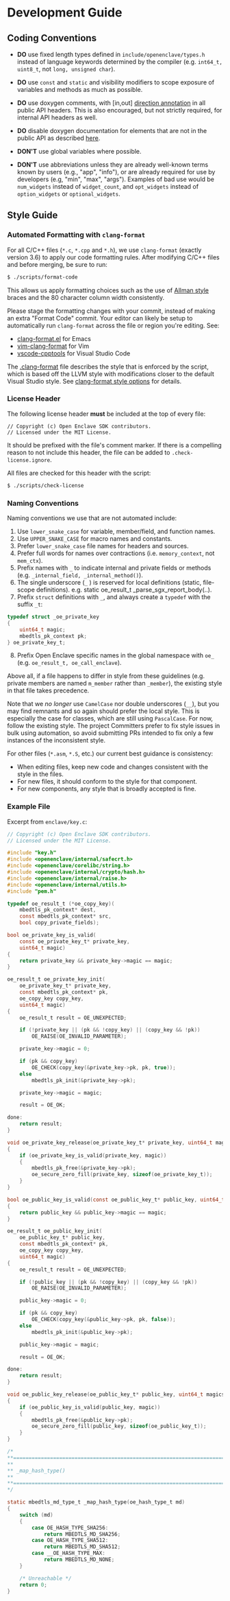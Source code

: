 Development Guide
=================

Coding Conventions
------------------

* **DO** use fixed length types defined in `include/openenclave/types.h` instead
  of language keywords determined by the compiler (e.g. `int64_t, uint8_t`, not
  `long, unsigned char`).

* **DO** use `const` and `static` and visibility modifiers to scope exposure of
   variables and methods as much as possible.

* **DO** use doxygen comments, with \[in,out\]
  [direction annotation](http://www.doxygen.nl/manual/commands.html#cmdparam) in all public API
  headers. This is also encouraged, but not strictly required, for internal API
  headers as well.

* **DO** disable doxygen documentation for elements that are not in the public
  API as described [here](./refman/doxygen-howto.md#disable-doxygen).

* **DON'T** use global variables where possible.

* **DON'T** use abbreviations unless they are already well-known terms known by
  users (e.g., "app", "info"), or are already required for use by developers (e.g,
  "min", "max", "args").  Examples of bad use would be `num_widgets` instead of
  `widget_count`, and `opt_widgets` instead of `option_widgets` or `optional_widgets`.

Style Guide
-----------

### Automated Formatting with `clang-format`

For all C/C++ files (`*.c`, `*.cpp` and `*.h`), we use `clang-format` (exactly
version 3.6) to apply our code formatting rules. After modifying C/C++ files and
before merging, be sure to run:

```sh
$ ./scripts/format-code
```

This allows us apply formatting choices such as the use of [Allman style](
http://en.wikipedia.org/wiki/Indent_style#Allman_style) braces and the 80
character column width consistently.

Please stage the formatting changes with your commit, instead of making an extra
"Format Code" commit. Your editor can likely be setup to automatically run
`clang-format` across the file or region you're editing. See:

- [clang-format.el](https://github.com/llvm-mirror/clang/blob/master/tools/clang-format/clang-format.el) for Emacs
- [vim-clang-format](https://github.com/rhysd/vim-clang-format) for Vim
- [vscode-cpptools](https://marketplace.visualstudio.com/items?itemName=ms-vscode.cpptools)
  for Visual Studio Code

The [.clang-format](../.clang-format) file describes the style that is enforced
by the script, which is based off the LLVM style with modifications closer to
the default Visual Studio style. See [clang-format style options](
http://releases.llvm.org/3.6.0/tools/clang/docs/ClangFormatStyleOptions.html)
for details.

### License Header

The following license header **must** be included at the top of every file:

```
// Copyright (c) Open Enclave SDK contributors.
// Licensed under the MIT License.
```

It should be prefixed with the file's comment marker. If there is a compelling
reason to not include this header, the file can be added to
`.check-license.ignore`.

All files are checked for this header with the script:

```sh
$ ./scripts/check-license
```

### Naming Conventions

Naming conventions we use that are not automated include:

1. Use `lower_snake_case` for variable, member/field, and function names.
2. Use `UPPER_SNAKE_CASE` for macro names and constants.
3. Prefer `lower_snake_case` file names for headers and sources.
4. Prefer full words for names over contractions (i.e. `memory_context`, not
   `mem_ctx`).
5. Prefix names with `_` to indicate internal and private fields or methods
   (e.g. `_internal_field, _internal_method()`).
6. The single underscore (`_` ) is reserved for local definitions (static,
   file-scope definitions).
   e.g. static oe_result_t _parse_sgx_report_body(..).
7. Prefix `struct` definitions with `_`, and always create a `typedef` with the
   suffix `_t`:
```c
typedef struct _oe_private_key
{
    uint64_t magic;
    mbedtls_pk_context pk;
} oe_private_key_t;
```
8. Prefix Open Enclave specific names in the global namespace with `oe_` (e.g.
   `oe_result_t, oe_call_enclave`).

Above all, if a file happens to differ in style from these guidelines (e.g.
private members are named `m_member` rather than `_member`), the existing style
in that file takes precedence.

Note that we _no longer_ use `CamelCase` nor double underscores (`__`), but you
may find remnants and so again should prefer the local style. This is especially
the case for classes, which are still using `PascalCase`. For now, follow the
existing style. The project Committers prefer to fix style issues in bulk using
automation, so avoid submitting PRs intended to fix only a few instances of the
inconsistent style.

For other files (`*.asm`, `*.S`, etc.) our current best guidance is consistency:

- When editing files, keep new code and changes consistent with the style in the
  files.
- For new files, it should conform to the style for that component.
- For new components, any style that is broadly accepted is fine.

### Example File

Excerpt from `enclave/key.c`:

```c
// Copyright (c) Open Enclave SDK contributors.
// Licensed under the MIT License.

#include "key.h"
#include <openenclave/internal/safecrt.h>
#include <openenclave/corelibc/string.h>
#include <openenclave/internal/crypto/hash.h>
#include <openenclave/internal/raise.h>
#include <openenclave/internal/utils.h>
#include "pem.h"

typedef oe_result_t (*oe_copy_key)(
    mbedtls_pk_context* dest,
    const mbedtls_pk_context* src,
    bool copy_private_fields);

bool oe_private_key_is_valid(
    const oe_private_key_t* private_key,
    uint64_t magic)
{
    return private_key && private_key->magic == magic;
}

oe_result_t oe_private_key_init(
    oe_private_key_t* private_key,
    const mbedtls_pk_context* pk,
    oe_copy_key copy_key,
    uint64_t magic)
{
    oe_result_t result = OE_UNEXPECTED;

    if (!private_key || (pk && !copy_key) || (copy_key && !pk))
        OE_RAISE(OE_INVALID_PARAMETER);

    private_key->magic = 0;

    if (pk && copy_key)
        OE_CHECK(copy_key(&private_key->pk, pk, true));
    else
        mbedtls_pk_init(&private_key->pk);

    private_key->magic = magic;

    result = OE_OK;

done:
    return result;
}

void oe_private_key_release(oe_private_key_t* private_key, uint64_t magic)
{
    if (oe_private_key_is_valid(private_key, magic))
    {
        mbedtls_pk_free(&private_key->pk);
        oe_secure_zero_fill(private_key, sizeof(oe_private_key_t));
    }
}

bool oe_public_key_is_valid(const oe_public_key_t* public_key, uint64_t magic)
{
    return public_key && public_key->magic == magic;
}

oe_result_t oe_public_key_init(
    oe_public_key_t* public_key,
    const mbedtls_pk_context* pk,
    oe_copy_key copy_key,
    uint64_t magic)
{
    oe_result_t result = OE_UNEXPECTED;

    if (!public_key || (pk && !copy_key) || (copy_key && !pk))
        OE_RAISE(OE_INVALID_PARAMETER);

    public_key->magic = 0;

    if (pk && copy_key)
        OE_CHECK(copy_key(&public_key->pk, pk, false));
    else
        mbedtls_pk_init(&public_key->pk);

    public_key->magic = magic;

    result = OE_OK;

done:
    return result;
}

void oe_public_key_release(oe_public_key_t* public_key, uint64_t magics)
{
    if (oe_public_key_is_valid(public_key, magic))
    {
        mbedtls_pk_free(&public_key->pk);
        oe_secure_zero_fill(public_key, sizeof(oe_public_key_t));
    }
}

/*
**==============================================================================
**
** _map_hash_type()
**
**==============================================================================
*/

static mbedtls_md_type_t _map_hash_type(oe_hash_type_t md)
{
    switch (md)
    {
        case OE_HASH_TYPE_SHA256:
            return MBEDTLS_MD_SHA256;
        case OE_HASH_TYPE_SHA512:
            return MBEDTLS_MD_SHA512;
        case __OE_HASH_TYPE_MAX:
            return MBEDTLS_MD_NONE;
    }

    /* Unreachable */
    return 0;
}
```
